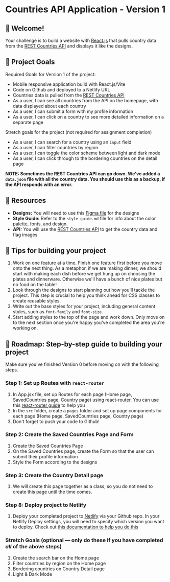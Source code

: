 # Countries API Application - Version 1

## 👋 Welcome!

Your challenge is to build a website with [React.js](https://reactjs.org) that pulls country data from the [REST Countries API](https://restcountries.com) and displays it like the designs.

## 🎯 Project Goals

Required Goals for Version 1 of the project:

- Mobile responsive application build with React.js/Vite
- Code on Github and deployed to a Netlify URL
- Countries data is pulled from the [REST Countries API](https://restcountries.com)
- As a user, I can see all countries from the API on the homepage, with data displayed about each country
- As a user, I can submit a form with my profile information
- As a user, I can click on a country to see more detailed information on a separate page

Stretch goals for the project (not required for assignment completion)

- As a user, I can search for a country using an `input` field
- As a user, I can filter countries by region
- As a user, I can toggle the color scheme between light and dark mode
- As a user, I can click through to the bordering countries on the detail page

**NOTE: Sometimes the REST Countries API can go down. We've added a `data.json` file with all the country data. You should use this as a backup, if the API responds with an error.**

## 🔗 Resources

- **Designs:** You will need to use this [Figma file](https://www.figma.com/design/YuEMNteoQic0h6RRiYprpV/Countries-API-Project?m=auto&t=C9b6FsfUdPspzaqu-1) for the designs
- **Style Guide:** Refer to the `style-guide.md` file for info about the color palette, fonts, and design.
- **API:** You will use the [REST Countries API](https://restcountries.com) to get the country data and flag images

## 📝 Tips for building your project

1. Work on one feature at a time. Finish one feature first before you move onto the next thing. As a metaphor, if we are making dinner, we should start with making each dish before we get hung up on choosing the plates and dinnerware. Otherwise we'll have a bunch of nice plates but no food on the table!
2. Look through the designs to start planning out how you'll tackle the project. This step is crucial to help you think ahead for CSS classes to create reusable styles.
3. Write out the base styles for your project, including general content styles, such as `font-family` and `font-size`.
4. Start adding styles to the top of the page and work down. Only move on to the next section once you're happy you've completed the area you're working on.

## 🚀 Roadmap: Step-by-step guide to building your project

Make sure you've finished Version 0 before moving on with the following steps.

### Step 1: Set up Routes with `react-router`

1. In App.jsx file, set up Routes for each page (Home page, SavedCountries page, Country page) using react-router. You can use this [react-router guide](https://docs.google.com/document/d/18jxCUA0bebCyYaIHy8aaKMgOQH4w5-b-iCGDWpV4K4M/edit?tab=t.hbxxe6vmm0fq#heading=h.snu4ai1ffrgi) to help you
2. In the `src` folder, create a `pages` folder and set up page components for each page (Home page, SavedCountries page, Country page)
3. Don't forget to push your code to Github!

### Step 2: Create the Saved Countries Page and Form

1. Create the Saved Countries Page
2. On the Saved Countries page, create the Form so that the user can submit their profile information
3. Style the Form according to the designs

### Step 3: Create the Country Detail page

1. We will create this page together as a class, so you do not need to create this page until the time comes.

### Step 8: Deploy project to Netlify

1. Deploy your completed project to [Netlify](https://www.netlify.com/) via your Github repo. In your Netlify Deploy settings, you will need to specify which version you want to deploy. Check out [this documentation to help you do this](https://docs.google.com/document/d/18jxCUA0bebCyYaIHy8aaKMgOQH4w5-b-iCGDWpV4K4M/edit?tab=t.jnwta4jrhylr#heading=h.scmsi7a6s9yz)

### Stretch Goals (optional — only do these if you have completed _all_ of the above steps)

1. Create the search bar on the Home page
2. Filter countries by region on the Home page
3. Bordering countries on Country Detail page
4. Light & Dark Mode
